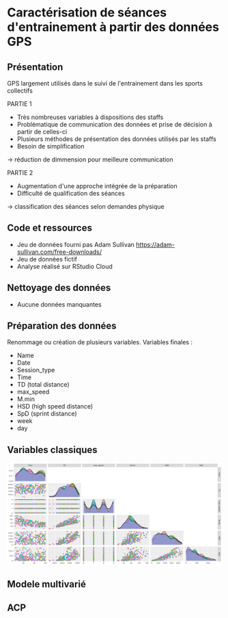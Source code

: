 # Caractérisation de séances d'entrainement à partir des données GPS

## Présentation
GPS largement utilisés dans le suivi de l'entrainement dans les sports collectifs

PARTIE 1
* Très nombreuses variables à dispositions des staffs
* Problématique de communication des données et prise de décision à partir de celles-ci
* Plusieurs méthodes de présentation des données utilisés par les staffs
* Besoin de simplification

-> réduction de dimmension pour meilleure communication

PARTIE 2 
* Augmentation d'une approche intégrée de la préparation
* Difficulté de qualification des séances

-> classification des séances selon demandes physique

## Code et ressources
* Jeu de données fourni pas Adam Sullivan https://adam-sullivan.com/free-downloads/
* Jeu de données fictif
* Analyse réalisé sur RStudio Cloud

## Nettoyage des données
* Aucune données manquantes

## Préparation des données
Renommage ou création de plusieurs variables. 
Variables finales : 
* Name
* Date
* Session_type
* Time
* TD (total distance)
* max_speed
* M.min
* HSD (high speed distance)
* SpD (sprint distance)
* week
* day

## Variables classiques
![100% center](https://github.com/xavierbarbier/training_load/blob/master/GPS_class/graph/matrice_paires_classique.png)
## Modele multivarié

## ACP
